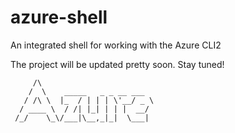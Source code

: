 # azure-shell
An integrated shell for working with the Azure CLI2

The project will be updated pretty soon. Stay tuned!

```
     /\
    /  \    _____   _ _ __ ___
   / /\ \  |_  / | | | \'__/ _ \
  / ____ \  / /| |_| | | |  __/
 /_/    \_\/___|\__,_|_|  \___|
 ```
 
 
